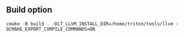 ## Build option

`cmake -B build . -DLT_LLVM_INSTALL_DIR=/home/triton/tools/llvm -DCMAKE_EXPORT_COMPILE_COMMANDS=ON`


